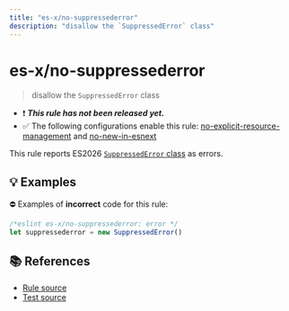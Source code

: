 ```yaml
---
title: "es-x/no-suppressederror"
description: "disallow the `SuppressedError` class"
---
```


# es-x/no-suppressederror
> disallow the `SuppressedError` class

- ❗ <badge text="This rule has not been released yet." vertical="middle" type="error"> ***This rule has not been released yet.*** </badge>
- ✅ The following configurations enable this rule: [no-explicit-resource-management] and [no-new-in-esnext]

This rule reports ES2026 [`SuppressedError` class](https://github.com/tc39/proposal-explicit-resource-management) as errors.

## 💡 Examples

⛔ Examples of **incorrect** code for this rule:

<eslint-playground type="bad">

```js
/*eslint es-x/no-suppressederror: error */
let suppressederror = new SuppressedError()
```

</eslint-playground>

## 📚 References

- [Rule source](https://github.com/eslint-community/eslint-plugin-es-x/blob/master/lib/rules/no-suppressederror.js)
- [Test source](https://github.com/eslint-community/eslint-plugin-es-x/blob/master/tests/lib/rules/no-suppressederror.js)

[no-explicit-resource-management]: ../configs/index.md#no-explicit-resource-management
[no-new-in-esnext]: ../configs/index.md#no-new-in-esnext
